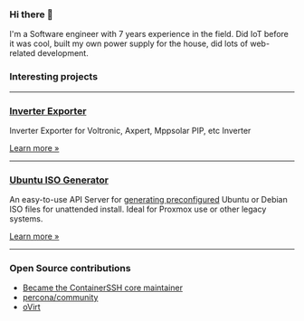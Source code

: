 ### Hi there 👋

I'm a Software engineer with 7 years experience in the field. Did IoT before it was cool, built my own power supply for the house, did lots of web-related development.

### Interesting projects

---

### [Inverter Exporter](https://github.com/bencurio/inverter_exporter)

Inverter Exporter for Voltronic, Axpert, Mppsolar PIP, etc Inverter

[Learn more &raquo;](https://github.com/bencurio/inverter_exportert)

---

### [Ubuntu ISO Generator](https://github.com/bencurio/ubuntu-isogen-apiserver)

An easy-to-use API Server for [generating preconfigured](https://github.com/bencurio/ubuntu-isogen-cli/blob/main/example/template.yaml) Ubuntu or Debian ISO files for unattended install. Ideal for Proxmox use or other legacy systems.

[Learn more &raquo;](https://github.com/bencurio/ubuntu-isogen-apiserver)

---

### Open Source contributions

- [Became the ContainerSSH core maintainer](https://containerssh.io/)
- [percona/community](https://github.com/percona/community)
- [oVirt](https://github.com/oVirt)
